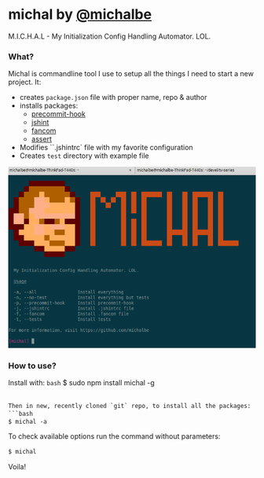 # michal by [@michalbe](http://github.com/michalbe) #
M.I.C.H.A.L - My Initialization Config Handling Automator. LOL.

### What? ###
Michal is commandline tool I use to setup all the things I need to start a new project. It:
  * creates `package.json` file with proper name, repo & author
  * installs packages:
     * [precommit-hook](https://www.npmjs.org/package/precommit-hook)
     * [jshint](https://www.npmjs.org/package/jshint)
     * [fancom](https://github.com/michalbe/fancom)
     * [assert](https://www.npmjs.org/package/assert)
  * Modifies ``.jshintrc` file with my favorite configuration
  * Creates `test` directory with example file

![michal](https://raw.githubusercontent.com/michalbe/michal/master/screen.png)

### How to use? ###
Install with:
```bash```
 $ sudo npm install michal -g
```

Then in new, recently cloned `git` repo, to install all the packages:
```bash
$ michal -a
```
To check available options run the command without parameters:
```bash
$ michal
```
Voila!
